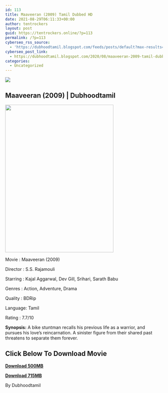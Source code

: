 ```yaml
---
id: 113
title: Maaveeran (2009) Tamil Dubbed HD
date: 2021-08-29T06:11:33+00:00
author: tentrockers
layout: post
guid: https://tentrockers.online/?p=113
permalink: /?p=113
cyberseo_rss_source:
  - 'https://dubhoodtamil.blogspot.com/feeds/posts/default?max-results=150&start-index=151'
cyberseo_post_link:
  - https://dubhoodtamil.blogspot.com/2020/08/maaveeran-2009-tamil-dubbed-hd.html
categories:
  - Uncategorized
---
```

<div class="media_block">
  <img src="https://1.bp.blogspot.com/-zQWLx6e3dB0/X0J9ne4ODsI/AAAAAAAABDs/BcZWNliDBDQDJz_cGrYXDPuqclz12NBoACLcBGAsYHQ/s72-w346-h472-c/images%2B%252833%2529.jpeg" class="media_thumbnail" />
</div>

## <span>Maaveeran (2009) | Dubhoodtamil</span>

<div class="separator">
  <a href="https://1.bp.blogspot.com/-zQWLx6e3dB0/X0J9ne4ODsI/AAAAAAAABDs/BcZWNliDBDQDJz_cGrYXDPuqclz12NBoACLcBGAsYHQ/s590/images%2B%252833%2529.jpeg"><img loading="lazy" border="0" data-original-height="590" data-original-width="432" height="472" src="https://1.bp.blogspot.com/-zQWLx6e3dB0/X0J9ne4ODsI/AAAAAAAABDs/BcZWNliDBDQDJz_cGrYXDPuqclz12NBoACLcBGAsYHQ/w346-h472/images%2B%252833%2529.jpeg" width="346" /></a>
</div>

Movie	<span></span>:	<span></span>Maaveeran (2009)

Director	<span></span>:	<span></span>S.S. Rajamouli&nbsp;

Starring	<span></span>:	<span></span>Kajal Aggarwal, Dev Gill, Srihari, Sarath Babu&nbsp;

Genres	<span></span>:	<span></span>Action, Adventure, Drama

Quality	<span></span>:	<span></span>BDRip&nbsp;

Language:	<span></span>Tamil&nbsp;

Rating	<span></span>:	<span></span>7.7/10

**Synopsis:** A bike stuntman recalls his previous life as a warrior, and pursues his love&#8217;s reincarnation. A sinister figure from their shared past threatens to separate them forever.

## **<span>Click Below To Download Movie</span>**

**<span><a href="https://oncehelp.com/maveeran-1" target="_blank" rel="noopener">Download 500MB</a></span>**

**<span><a href="https://oncehelp.com/maveeran-2" target="_blank" rel="noopener">Download 715MB</a></span>**

By Dubhoodtamil